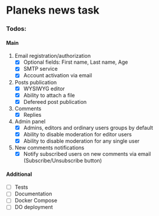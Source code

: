 # Planeks news task

### Todos:

#### Main

1. Email registration/authorization
    - [x] Optional fields: First name, Last name, Age
    - [x] SMTP service
    - [x] Account activation via email

2. Posts publication
    - [x] WYSIWYG editor
    - [x] Ability to attach a file
    - [x] Defereed post publication

3. Comments
    - [x] Replies

4. Admin panel
    - [x] Admins, editors and ordinary users groups by default
    - [x] Ability to disable moderation for editor users
    - [x] Ability to disable moderation for any single user
    
5. New comments notifications
   - [x] Notify subscribed users on new comments via email (Subscribe/Unsubscribe button)

#### Additional

- [ ] Tests
- [ ] Documentation
- [ ] Docker Compose
- [ ] DO deployment
